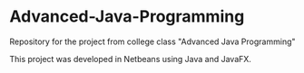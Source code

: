 # Advanced-Java-Programming
Repository for the project from college class "Advanced Java Programming"

This project was developed in Netbeans using Java and JavaFX.
